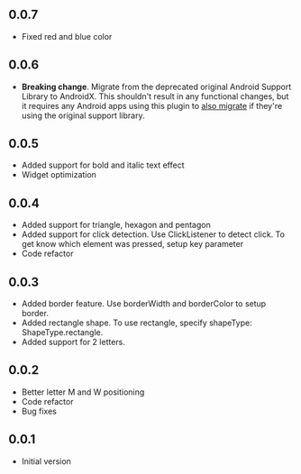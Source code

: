 ## 0.0.7
* Fixed red and blue color

## 0.0.6
* **Breaking change**. Migrate from the deprecated original Android Support Library to AndroidX. This shouldn't result in any functional changes, but it  requires any Android apps using this plugin to [also migrate](https://developer.android.com/jetpack/androidx/migrate) if they're using the original support library.

## 0.0.5
* Added support for bold and italic text effect
* Widget optimization


## 0.0.4
* Added support for triangle, hexagon and pentagon
* Added support for click detection. Use ClickListener to detect click. To get know which element was
pressed, setup key parameter
* Code refactor

## 0.0.3
* Added border feature. Use borderWidth and borderColor to setup border.
* Added rectangle shape. To use rectangle, specify shapeType: ShapeType.rectangle.
* Added support for 2 letters.

## 0.0.2

* Better letter M and W positioning
* Code refactor
* Bug fixes

## 0.0.1

* Initial version

